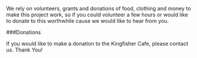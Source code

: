 We rely on volunteers, grants and donations of food, clothing and money to make this project work, so if you could volunteer a few hours or would like to donate to this worthwhile cause we would like to hear from you.

###Donations
If you would like to make a donation to the Kingfisher Cafe, please contact us. Thank You!